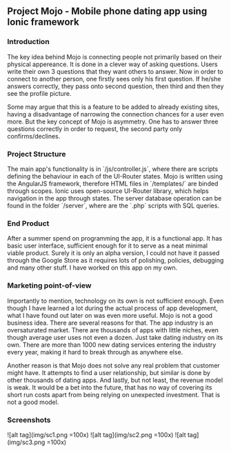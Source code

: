 <h2>Project Mojo - Mobile phone dating app using Ionic framework</h2>
<h3>Introduction</h3>
<p>The key idea behind Mojo is connecting people not primarily based on their physical appereance. It is done in a clever way of asking questions.
Users write their own 3 questions that they want others to answer. Now in order to connect to another person, one firstly sees only
his first question. If he/she answers correctly, they pass onto second question, then third and then they see the profile picture.</p>
<p>Some may argue that this is a feature to be added to already existing sites, having a disadvantage of narrowing the connection chances
for a user even more. But the key concept of Mojo is asymmetry. One has to answer three questions correctly in order to request, the
second party only confirms/declines.</p>

<h3>Project Structure</h3>
The main app's functionality is in `/js/controller.js`, where there are scripts defining the behaviour in each of the UI-Router states.
Mojo is written using the AngularJS framework, therefore HTML files in `/templates/` are binded through scopes. Ionic uses open-source
UI-Router library, which helps navigation in the app through states. The server database operation can be found in the folder `/server`, 
where are the `.php` scripts with SQL queries.

<h3>End Product</h3>
<p>After a summer spend on programming the app, it is a functional app. It has basic user interface, sufficient enough for it to 
serve as a neat minimal viable product. Surely it is only an alpha version, I could not have it passed through the Google Store as
it requires lots of polishing, policies, debugging and many other stuff. I have worked on this app on my own.</p>

<h3>Marketing point-of-view</h3>
<p>Importantly to mention, technology on its own is not sufficient enough. Even though I have learned a lot during the actual process of app 
development, what I have found out later on was even more useful. Mojo is not a good business idea. There are several reasons for that. The
app industry is an oversaturated market. There are thousands of apps with little niches, even though average user uses not even a dozen. Just
take dating industry on its own. There are more than 1000 new dating services entering the industry every year, making it hard to break through
as anywhere else.</p> 
<p>Another reason is that Mojo does not solve any real problem that customer might have. It attempts to find a user relationship, but similar is done
by other thousands of dating apps. And lastly, but not least, the revenue model is weak. It would be a bet into the future, that has no way of covering
its short run costs apart from being relying on unexpected investment. That is not a good model.</p>

<h3>Screenshots</h3>
![alt tag](img/sc1.png =100x)
![alt tag](img/sc2.png =100x)
![alt tag](img/sc3.png =100x)